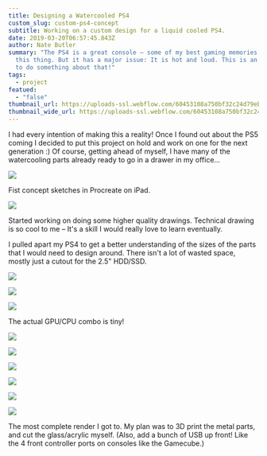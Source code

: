 ```yaml
---
title: Designing a Watercooled PS4
custom_slug: custom-ps4-concept
subtitle: Working on a custom design for a liquid cooled PS4.
date: 2019-03-20T06:57:45.843Z
author: Nate Butler
summary: "The PS4 is a great console – some of my best gaming memories come from
  this thing. But it has a major issue: It is hot and loud. This is an attempt
  to do something about that!"
tags:
  - project
featued:
  - "false"
thumbnail_url: https://uploads-ssl.webflow.com/60453108a750bf32c24d79eb/604595933ae2c8a437fd5a7b_D2C46A7UkAAkizd.jpeg
thumbnail_wide_url: https://uploads-ssl.webflow.com/60453108a750bf32c24d79eb/604595933ae2c8a437fd5a7b_D2C46A7UkAAkizd.jpeg
---
```

I had every intention of making this a reality! Once I found out about the PS5 coming I decided to put this project on hold and work on one for the next generation :) Of course, getting ahead of myself, I have many of the watercooling parts already ready to go in a drawer in my office...

![](https://uploads-ssl.webflow.com/60453108a750bf32c24d79eb/604bccb165053b140d981d98_IMG_0203.png)

Fist concept sketches in Procreate on iPad.

![](https://uploads-ssl.webflow.com/60453108a750bf32c24d79eb/604bcccca78c76365a54648a_IMG_0204.png)

Started working on doing some higher quality drawings. Technical drawing is so cool to me – It's a skill I would really love to learn eventually.

I pulled apart my PS4 to get a better understanding of the sizes of the parts that I would need to design around. There isn't a lot of wasted space, mostly just a cutout for the 2.5" HDD/SSD.

![](https://uploads-ssl.webflow.com/60453108a750bf32c24d79eb/604bccf79e56a08debafb165_IMG_1140.jpeg)

![](https://uploads-ssl.webflow.com/60453108a750bf32c24d79eb/604bcd0784cbd6084eac0101_IMG_1143.jpeg)

![](https://uploads-ssl.webflow.com/60453108a750bf32c24d79eb/604bcd15d2261f40108f8640_IMG_1146.jpeg)

The actual GPU/CPU combo is tiny!

![](https://uploads-ssl.webflow.com/60453108a750bf32c24d79eb/604bd074aeff3eed177ee3f4_Screen%20Shot%202021-03-12%20at%2012.34.29%20PM.png)

![](https://uploads-ssl.webflow.com/60453108a750bf32c24d79eb/604bd08cc4c38455ed7606cd_Custom%20PS4%20Scrap.png)

![](https://uploads-ssl.webflow.com/60453108a750bf32c24d79eb/604bd09acc008303441c40ec_Screen%20Shot%202019-12-22%20at%206.55.05%20PM.png)

![](https://uploads-ssl.webflow.com/60453108a750bf32c24d79eb/604bd0afd1987f377f0810c1_Screen%20Shot%202019-12-22%20at%206.55.31%20PM.png)

![](https://uploads-ssl.webflow.com/60453108a750bf32c24d79eb/604bd0bb7a2c85e0187ad29d_Screen%20Shot%202019-12-22%20at%206.55.55%20PM.png)

![](https://uploads-ssl.webflow.com/60453108a750bf32c24d79eb/604595933ae2c8a437fd5a7b_D2C46A7UkAAkizd.jpeg)

The most complete render I got to. My plan was to 3D print the metal parts, and cut the glass/acrylic myself. (Also, add a bunch of USB up front! Like the 4 front controller ports on consoles like the Gamecube.)